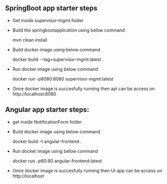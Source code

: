 ## SpringBoot app starter steps
- Get inside supervisor-mgmt folder
- Build the springbootapplication using below command
  
    mvn clean install
- Build docker image using below command
 
    docker build --tag=supervisor-mgmt:latest .
- Run docker image using below command

   docker run -p8080:8080 supervisor-mgmt:latest
- Once docker image is succesfully running then api can be access on http://localhost:8080

## Angular app starter steps:

- get inside NotificationForm folder
-  Build docker image using below command
 
    docker build -t angular-frontend .
- Run docker image using below command

   docker run -p80:80 angular-frontend:latest
- Once docker image is succesfully running then UI app can be access on http://localhost


